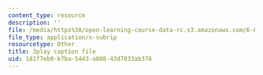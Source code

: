 ```yaml
---
content_type: resource
description: ''
file: /media/https%3A/open-learning-course-data-rc.s3.amazonaws.com/6-02-introduction-to-eecs-ii-digital-communication-systems-fall-2012/181f7eb0b7ba5443a80843d7033ab378_9HCUnJB9ovk.vtt
file_type: application/x-subrip
resourcetype: Other
title: 3play caption file
uid: 181f7eb0-b7ba-5443-a808-43d7033ab378
---
```


